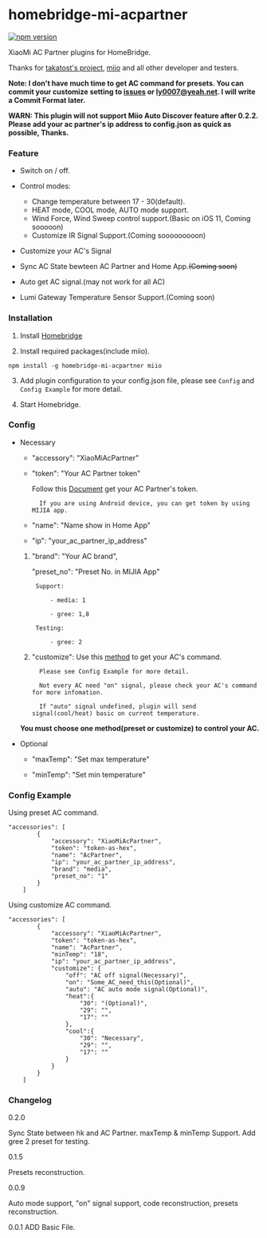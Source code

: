# homebridge-mi-acpartner
[![npm version](https://badge.fury.io/js/homebridge-mi-acpartner.svg)](https://badge.fury.io/js/homebridge-mi-acpartner)

XiaoMi AC Partner plugins for HomeBridge.

Thanks for [takatost's project](https://github.com/takatost/homebridge-mi-ac-partner),  [miio](https://github.com/aholstenson/miio) and all other developer and testers.

**Note: I don't have much time to get AC command for presets. You can commit your customize setting to [issues](https://github.com/LASER-Yi/homebridge-mi-acpartner/issues) or ly0007@yeah.net. I will write a Commit Format later.**

**WARN: This plugin will not support Miio Auto Discover feature after 0.2.2. Please add your ac partner's ip address to config.json as quick as possible, Thanks.**

### Feature

* Switch on / off.

* Control modes:

  - Change temperature between 17 - 30(default).
  - HEAT mode, COOL mode, AUTO mode support.
  - Wind Force, Wind Sweep control support.(Basic on iOS 11, Coming sooooon)
  - Customize IR Signal Support.(Coming sooooooooon)

* Customize your AC's Signal

* Sync AC State bewteen AC Partner and Home App.~~(Coming soon)~~

* Auto get AC signal.(may not work for all AC)

* Lumi Gateway Temperature Sensor Support.(Coming soon)


### Installation

1. Install [Homebridge](https://github.com/nfarina/homebridge)

2. Install required packages(include miio).

```
npm install -g homebridge-mi-acpartner miio
```

3. Add plugin configuration to your config.json file, please see ``Config`` and ``Config Example`` for more detail.

4. Start Homebridge.

### Config

* Necessary

    * "accessory": "XiaoMiAcPartner"

    * "token": "Your AC Partner token"

      Follow this [Document](https://github.com/aholstenson/miio/blob/master/docs/management.md#getting-the-token-of-a-device) get your AC Partner's token.

            If you are using Android device, you can get token by using MIJIA app.

    * "name": "Name show in Home App"

    * "ip": "your_ac_partner_ip_address"

    1. "brand": "Your AC brand",

        "preset_no": "Preset No. in MIJIA App"

            Support:

                - media: 1 

                - gree: 1,8

            Testing:

                - gree: 2

    2. "customize":
       Use this [method](https://github.com/aholstenson/miio/blob/master/docs/protocol.md#) to get your AC's command.

             Please see Config Example for more detail.

             Not every AC need "on" signal, please check your AC's command for more infomation.

             If "auto" signal undefined, plugin will send signal(cool/heat) basic on current temperature.

    **You must choose one method(preset or customize) to control your AC.**


* Optional

    * "maxTemp": "Set max temperature"

    * "minTemp": "Set min temperature"

### Config Example

Using preset AC command.

```
"accessories": [
        {
            "accessory": "XiaoMiAcPartner",
            "token": "token-as-hex",
            "name": "AcPartner",
            "ip": "your_ac_partner_ip_address",
            "brand": "media",
            "preset_no": "1"
        }
    ]
```

Using customize AC command.

```
"accessories": [
        {
            "accessory": "XiaoMiAcPartner",
            "token": "token-as-hex",
            "name": "AcPartner",
            "minTemp": "18",
            "ip": "your_ac_partner_ip_address",
            "customize": {
                "off": "AC off signal(Necessary)",
                "on": "Some_AC_need_this(Optional)",
                "auto": "AC auto mode signal(Optional)",
                "heat":{
                    "30": "(Optional)",
                    "29": "",
                    "17": ""
                },
                "cool":{
                    "30": "Necessary",
                    "29": "",
                    "17": ""
                }
            }
        }
    ]
```

### Changelog
  0.2.0

  Sync State between hk and AC Partner. maxTemp & minTemp Support. Add gree 2 preset for testing.

  0.1.5

  Presets reconstruction.

  0.0.9

  Auto mode support, "on" signal support, code reconstruction, presets reconstruction.

  0.0.1
  ADD Basic File.
